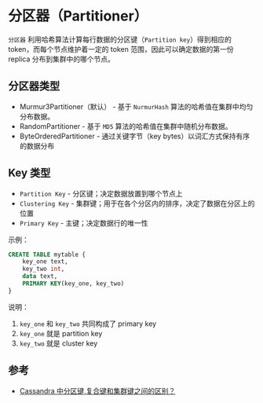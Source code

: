 # 分区器（Partitioner）

`分区器` 利用哈希算法计算每行数据的分区键（`Partition key`）得到相应的 token，而每个节点维护着一定的 token 范围，因此可以确定数据的第一份 replica 分布到集群中的哪个节点。

## 分区器类型

* Murmur3Partitioner（默认） - 基于 `NurmurHash` 算法的哈希值在集群中均匀分布数据。
* RandomPartitioner - 基于 `MD5` 算法的哈希值在集群中随机分布数据。
* ByteOrderedPartitioner - 通过关键字节（key bytes）以词汇方式保持有序的数据分布

## Key 类型

* `Partition Key` - 分区键；决定数据放置到哪个节点上
* `Clustering Key` - 集群键；用于在各个分区内的排序，决定了数据在分区上的位置
* `Primary Key` - 主键；决定数据行的唯一性

示例：

```sql
CREATE TABLE mytable {
    key_one text,
    key_two int,
    data text,
    PRIMARY KEY(key_one, key_two)
}
```

说明：

1. `key_one` 和 `key_two` 共同构成了 primary key
2. `key_one` 就是 partition key
3. `key_two` 就是 cluster key

## 参考

* [Cassandra 中分区键,复合键和集群键之间的区别？](https://codeday.me/bug/20170309/5182.html)
